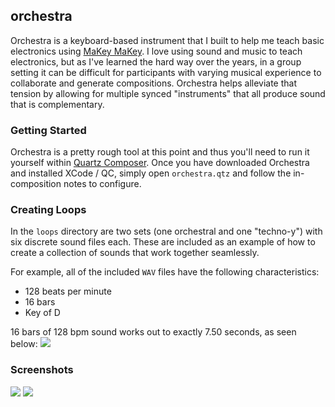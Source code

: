 ## orchestra

Orchestra is a keyboard-based instrument that I built to help me teach basic electronics using [MaKey MaKey](http://makeymakey.com). I love using sound and music to teach electronics, but as I've learned the hard way over the years, in a group setting it can be difficult for participants with varying musical experience to collaborate and generate compositions. Orchestra helps alleviate that tension by allowing for multiple synced "instruments" that all produce sound that is complementary.

### Getting Started
Orchestra is a pretty rough tool at this point and thus you'll need to run it yourself within [Quartz Composer](). Once you have downloaded Orchestra and installed XCode / QC, simply open `orchestra.qtz` and follow the in-composition notes to configure.

### Creating Loops
In the `loops` directory are two sets (one orchestral and one "techno-y") with six discrete sound files each. These are included as an example of how to create a collection of sounds that work together seamlessly.

For example, all of the included `WAV` files have the following characteristics:
- 128 beats per minute
- 16 bars
- Key of D

16 bars of 128 bpm sound works out to exactly 7.50 seconds, as seen below:
![](https://raw.github.com/thisandagain/orchestra/master/screenshots/peak.png)

### Screenshots
![](https://raw.github.com/thisandagain/orchestra/master/screenshots/patch.png)
![](https://raw.github.com/thisandagain/orchestra/master/screenshots/viewer.png)